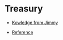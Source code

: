 # Treasury

* [Kowledge from Jimmy](https://github.com/jinfeijoy/Treasury/blob/main/Bank_Treasury.md)


* [Reference](https://github.com/jinfeijoy/Treasury/blob/main/reference.md)
